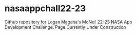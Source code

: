 # nasaappchall22-23
Github repository for Logan Magaha's McNeil 22-23 NASA App Development Challenge.
Page Currently Under Construction
